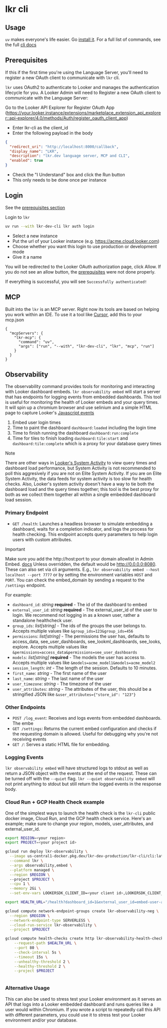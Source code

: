 # lkr cli

## Usage

`uv` makes everyone's life easier. Go [install it](https://docs.astral.sh/uv/getting-started/installation/). For a full list of commands, see the full [cli docs](./lkr.md)

## Prerequisites

If this if the first time you're using the Language Server, you'll need to register a new OAuth client to communicate with `lkr` cli.

`lkr` uses OAuth2 to authenticate to Looker and manages the authentication lifecycle for you. A Looker Admin will need to Register a new OAuth client to communicate with the Language Server:

Go to the Looker API Explorer for Register OAuth App (https://your.looker.instance/extensions/marketplace_extension_api_explorer::api-explorer/4.0/methods/Auth/register_oauth_client_app)

- Enter lkr-cli as the client_id
- Enter the following payload in the body

```json
{
  "redirect_uri": "http://localhost:8000/callback",
  "display_name": "LKR",
  "description": "lkr.dev language server, MCP and CLI",
  "enabled": true
}
```

- Check the "I Understand" box and click the Run button
- This only needs to be done once per instance

## Login

See the [prerequisites section](#prerequisites)

Login to `lkr`

```bash
uv run --with lkr-dev-cli lkr auth login
```

- Select a new instance
- Put the url of your Looker instance (e.g. https://acme.cloud.looker.com)
- Choose whether you want this login to use production or development mode
- Give it a name

You will be redirected to the Looker OAuth authorization page, click Allow. If you do not see an allow button, the [prerequisites](#prerequisites) were not done properly.

If everything is successful, you will see `Successfully authenticated!`

## MCP
Built into the `lkr` is an MCP server. Right now its tools are based on helping you work within an IDE. To use it a tool like [Cursor](https://www.cursor.com/), add this to your mcp.json

```
{
  "mcpServers": {
    "lkr-mcp": {
      "command": "uv",
      "args": ["run", "--with", "lkr-dev-cli", "lkr", "mcp", "run"]
    }
  }
}
```

## Observability

The observability command provides tools for monitoring and interacting with Looker dashboard embeds. `lkr observability embed` will start a server that has endpoints for logging events from embedded dashboards. This tool is useful for monitoring the health of Looker embeds and your query times. It will spin up a chromium browser and use selinium and a simple HTML page to capture Looker's [Javascript events](https://cloud.google.com/looker/docs/embedded-javascript-events)

1. Embed user login times
2. Time to paint the dashboard `dashboard:loaded` including the login time
3. Time to finish running the dashboard `dashboard:run:complete`
4. Time for tiles to finish loading `dashboard:tile:start` and `dashboard:tile:complete` which is a proxy for your database query times

> [!NOTE]
> There are other ways in [Looker's System Activity](https://cloud.google.com/looker/docs/usage-reports-with-system-activity-explores) to view query times and dashboard load performance, but System Activity is not recommended to poll this aggresively if you are not on Elite System Activity. If you are on Elite System Activity, the data feeds for system activity is too slow for health checks. Also, Looker's system activity doesn't have a way to tie both the dashboard load and the query times together; this tool is the best proxy for both as we collect them together all within a single embedded dashboard load session.

### Primary Endpoint
- `GET /health`: Launches a headless browser to simulate embedding a dashboard, waits for a completion indicator, and logs the process for health checking. This endpoint accepts query parameters to help login users with custom attributes.

> [!IMPORTANT]
> Make sure you add the http://host:port to your domain allowlist in Admin Embed. [docs](https://cloud.google.com/looker/docs/embedded-javascript-events#adding_the_embed_domain_to_the_allowlist) Unless overridden, the default would be http://0.0.0.0:8080. These can also set via cli arguments. E.g., `lkr observability embed --host localhost --port 7777` or by setting the environment variables `HOST` and `PORT`. You can check the embed_domain by sending a request to the `/settings` endpoint.


For example:
- `dashboard_id`: *string* **required** - The id of the dashboard to embed
- `external_user_id`: *string* **required** - The external_user_id of the user to login. We recommend not logging in as a known user, rather a standalone healthcheck user. 
- `group_ids`: *list[string]* - The ids of the groups the user belongs to. Accepts multiple values like `&group_ids=123&group_ids=456`
- `permissions`: *list[string]* - The permissions the user has, defaults to access_data, see_user_dashboards, see_lookml_dashboards, see_looks, explore. Accepts multiple values like `&permissions=access_data&permissions=see_user_dashboards`
- `models`: *list[string]* **required** - The models the user has access to. Accepts multiple values like `&models=acme_model1&models=acme_model2`
- `session_length`: *int* - The length of the session. Defaults to 10 minutes.
- `first_name`: *string* - The first name of the user
- `last_name`: *string* - The last name of the user
- `user_timezone`: *string* - The timezone of the user
- `user_attributes`: *string* - The attributes of the user, this should be a stringified JSON like `&user_attributes={"store_id": "123"}`


### Other Endpoints

- `POST /log_event`: Receives and logs events from embedded dashboards. The embe
- `GET /settings`: Returns the current embed configuration and checks if the requesting domain is allowed. Useful for debugging why you're not receiving events
- `GET /`: Serves a static HTML file for embedding.
  

### Logging Events
`lkr observability embed` will have structured logs to stdout as well as return a JSON object with the events at the end of the request. These can be turned off with the `--quiet` flag. `lkr --quiet observability embed` will not print anything to stdout but still return the logged events in the response body.

### Cloud Run + GCP Health Check example

One of the simplest ways to launch the health check is the `lkr-cli` public docker image, Cloud Run, and the GCP health check service. Here's an example; make sure to change your region, models, user_attributes, and external_user_id.

```bash
export REGION=<your region>
export PROJECT=<your project id>

gcloud run deploy lkr-observability \
  --image us-central1-docker.pkg.dev/lkr-dev-production/lkr-cli/cli:latest \
  --command lkr \
  --args observability,embed \
  --platform managed \
  --region $REGION \ 
  --project $PROJECT \
  --cpu 1 \
  --memory 2Gi \
  --set-env-vars LOOKERSDK_CLIENT_ID=<your client id>,LOOKERSDK_CLIENT_SECRET=<your client secret>,LOOKERSDK_BASE_URL=<your instance url> \

export HEALTH_URL="/health?dashboard_id=1&external_user_id=embed-user-abc&models=thelook&user_attributes={\"store_id\":\"1\"}"

gcloud compute network-endpoint-groups create lkr-observability-neg \
  --region $REGION \
  --network-endpoint-type SERVERLESS \
  --cloud-run-service lkr-observability \
  --project $PROJECT

gcloud compute health-checks create http lkr-observability-health-check \
    --request-path $HEALTH_URL \
    --port 80 \
    --check-interval 5s \
    --timeout 15s \
    --unhealthy-threshold 2 \
    --healthy-threshold 2 \
    --project $PROJECT



```

### Alternative Usage
This can also be used to stress test your Looker environment as it serves an API that logs into a Looker embedded dashboard and runs queries like a user would within Chromium. If you wrote a script to repeatedly call this API with different parameters, you could use it to stress test your Looker environment and/or your database.